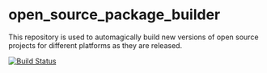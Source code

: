 # open_source_package_builder
This repository is used to automagically build new versions of open source projects for different platforms as they are released.

[![Build Status](https://travis-ci.org/ryanniehaus/open_source_package_builder.svg?branch=RELEASE_gdalv2.1.2RC4)](https://travis-ci.org/ryanniehaus/open_source_package_builder/branches)
